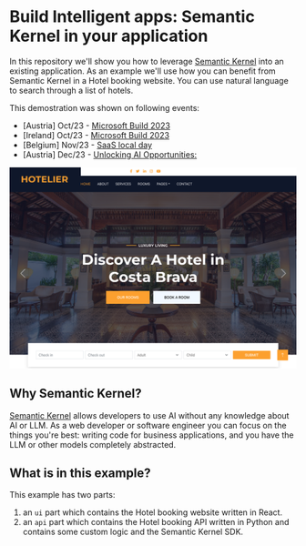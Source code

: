 # Build Intelligent apps: Semantic Kernel in your application

In this repository we'll show you how to leverage [Semantic Kernel](https://github.com/microsoft/semantic-kernel) into an existing application. As an example we'll use how you can benefit from Semantic Kernel in a Hotel booking website. You can use natural language to search through a list of hotels.

This demostration was shown on following events:

- [Austria] Oct/23 - [Microsoft Build 2023](https://pulse.microsoft.com/de-at/transform-de-at/na/fa2-microsoft-build-austria/)
- [Ireland] Oct/23 - [Microsoft Build 2023](https://msevents.microsoft.com/event?id=3755029226)
- [Belgium] Nov/23 - [SaaS local day](https://msevents.microsoft.com/event?id=1131853098)
- [Austria] Dec/23 - [Unlocking AI Opportunities:](https://msevents.microsoft.com/event?id=1236497086)

![Hotel website](./img/hotel-website.png)

## Why Semantic Kernel?

[Semantic Kernel](https://github.com/microsoft/semantic-kernel) allows developers to use AI without any knowledge about AI or LLM. As a web developer or software engineer you can focus on the things you're best: writing code for business applications, and you have the LLM or other models completely abstracted.

## What is in this example?

This example has two parts:

1. an `ui` part which contains the Hotel booking website written in React.
2. an `api` part which contains the Hotel booking API written in Python and contains some custom logic and the Semantic Kernel SDK.
